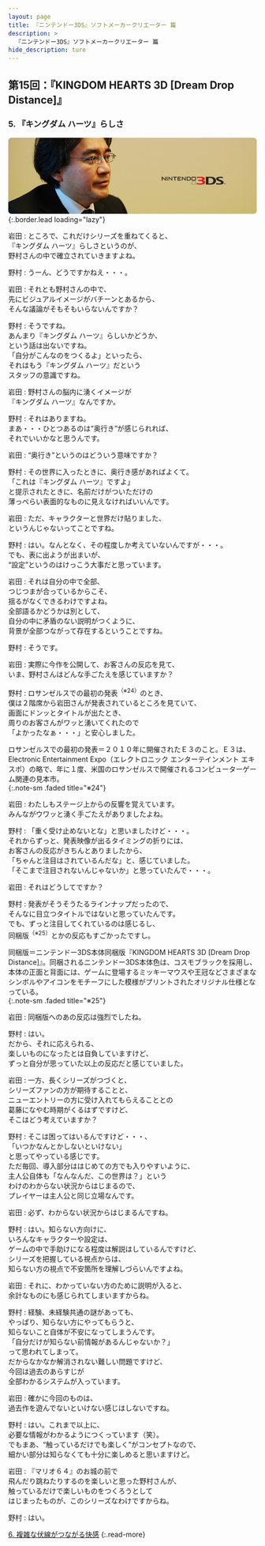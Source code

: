 ```yaml
---
layout: page
title: 『ニンテンドー3DS』ソフトメーカークリエーター 篇
description: >
  『ニンテンドー3DS』ソフトメーカークリエーター 篇
hide_description: ture
---
```


## 第15回：『KINGDOM HEARTS 3D [Dream Drop Distance]』

### 5. 『キングダム ハーツ』らしさ

![](/interviews/jp/3ds/creators/vol1/img/mainvisual5.jpg){:.border.lead loading="lazy"}

岩田
: ところで、これだけシリーズを重ねてくると、<br>『キングダム ハーツ』らしさというのが、<br>野村さんの中で確立されていきますよね。

野村
: うーん、どうですかねえ・・・。

岩田
: それとも野村さんの中で、<br>先にビジュアルイメージがバチーンとあるから、<br>そんな議論がそもそもいらないんですか？

野村
: そうですね。<br>あんまり『キングダム ハーツ』らしいかどうか、<br>という話は出ないですね。<br>「自分がこんなのをつくるよ」といったら、<br>それはもう『キングダム ハーツ』だという<br>スタッフの意識ですね。

岩田
: 野村さんの脳内に湧くイメージが<br>『キングダム ハーツ』なんですか。

野村
: それはありますね。<br>まあ・・・ひとつあるのは“奥行き”が感じられれば、<br>それでいいかなと思うんです。

岩田
: “奥行き”というのはどういう意味ですか？

野村
: その世界に入ったときに、奥行き感があればよくて。<br>「これは『キングダム ハーツ』ですよ」<br>と提示されたときに、名前だけがついただけの<br>薄っぺらい表面的なものに見えなければいいんです。

岩田
: ただ、キャラクターと世界だけ貼りました、<br>というんじゃないってことですね。

野村
: はい。なんとなく、その程度しか考えていないんですが・・・。<br>でも、表に出ようが出まいが、<br>“設定”というのはけっこう大事だと思っています。

岩田
: それは自分の中で全部、<br>つじつまが合っているからこそ、<br>揺るがなくできるわけですよね。<br>全部語るかどうかは別として、<br>自分の中に矛盾のない説明がつくように、<br>背景が全部つながって存在するということですね。

野村
: そうです。

岩田
: 実際に今作を公開して、お客さんの反応を見て、<br>いま、野村さんはどんな手ごたえを感じていますか？

野村
: ロサンゼルスでの最初の発表<sup>（※24）</sup>のとき、<br>僕は２階席から岩田さんが発表されているところを見ていて、<br>画面にドンッとタイトルが出たとき、<br>周りのお客さんがワッと湧いてくれたので<br>「よかったなぁ・・・」と安心しました。

ロサンゼルスでの最初の発表＝２０１０年に開催されたＥ３のこと。Ｅ３は、Electronic Entertainment Expo（エレクトロニック エンターテインメント エキスポ）の略で、年に１度、米国のロサンゼルスで開催されるコンピューターゲーム関連の見本市。              
{:.note-sm .faded title="※24"}

岩田
: わたしもステージ上からの反響を覚えています。<br>みんながウワッと湧く手ごたえがありましたよね。

野村
: 「重く受け止めないとな」と思いましたけど・・・。<br>それからずっと、発表映像が出るタイミングの折りには、<br>お客さんの反応がきちんとありましたから、<br>「ちゃんと注目はされているんだな」と、感じていました。<br>「そこまで注目されないんじゃないか」と思っていたんで・・・。

岩田
: それはどうしてですか？

野村
: 発表がそうそうたるラインナップだったので、<br>そんなに目立つタイトルではないと思っていたんです。<br>でも、ずっと注目してくれているのは感じるし、<br>同梱版<sup>（※25）</sup>とかの反応もすごかったですし。

同梱版＝ニンテンドー3DS本体同梱版『KINGDOM HEARTS 3D [Dream Drop Distance]』。同梱されるニンテンドー3DS本体色は、コスモブラックを採用し、本体の正面と背面には、ゲームに登場するミッキーマウスや王冠などさまざまなシンボルやアイコンをモチーフにした模様がプリントされたオリジナル仕様となっている。              
{:.note-sm .faded title="※25"}

岩田
: 同梱版へのあの反応は強烈でしたね。

野村
: はい。<br>だから、それに応えられる、<br>楽しいものになったとは自負していますけど、<br>ずっと自分が思っていた以上の反応だと感じていました。

岩田
: 一方、長くシリーズがつづくと、<br>シリーズファンの方が期待することと、<br>ニューエントリーの方に受け入れてもらえることとの<br>葛藤になやむ時期がくるはずですけど、<br>そこはどう考えていますか？

野村
: そこは困ってはいるんですけど・・・、<br>「いつかなんとかしないといけない」<br>と思ってやっている感じです。<br>ただ毎回、導入部分ははじめての方でも入りやすいように、<br>主人公自体も「なんなんだ、この世界は？」という<br>わけのわからない状況からはじまるので、<br>プレイヤーは主人公と同じ立場なんです。

岩田
: 必ず、わからない状況からはじまるんですね。

野村
: はい。知らない方向けに、<br>いろんなキャラクターや設定は、<br>ゲームの中で手助けになる程度は解説はしているんですけど、<br>シリーズを把握している視点からは、<br>知らない方の視点で不安箇所を理解しづらいんですよね。

岩田
: それに、わかっていない方のために説明が入ると、<br>余計なものにも感じられてしまいますからね。

野村
: 経験、未経験共通の謎があっても、<br>やっぱり、知らない方にやってもらうと、<br>知らないこと自体が不安になってしまうんです。<br>「自分だけが知らない前情報があるんじゃないか？」<br>って思われてしまって。<br>だからなかなか解消されない難しい問題ですけど、<br>今回は過去のあらすじが<br>全部わかるシステムが入っています。

岩田
: 確かに今回のものは、<br>過去作を遊んでないといけない感じはしないですね。

野村
: はい。これまで以上に、<br>必要な情報がわかるようにつくっています（笑）。<br>でもまあ、“触っているだけでも楽しく”がコンセプトなので、<br>細かい部分は知らなくても十分に楽しめると思いますけど。

岩田
: 『マリオ６４』のお城の前で<br>飛んだり跳ねたりするのを楽しいと思った野村さんが、<br>触っているだけで楽しいものをつくろうとして<br>はじまったものが、このシリーズなわけですからね。

野村
: はい。

[6. 複雑な伏線がつながる快感](6.md)
{:.read-more}

